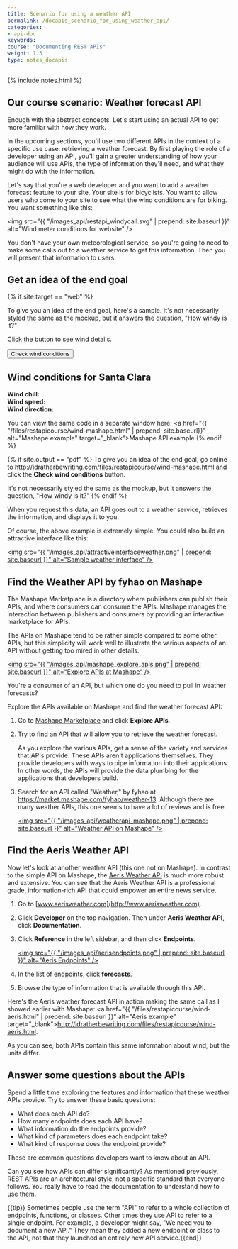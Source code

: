 ```yaml
---
title: Scenario for using a weather API
permalink: /docapis_scenario_for_using_weather_api/
categories:
- api-doc
keywords: 
course: "Documenting REST APIs"
weight: 1.3
type: notes_docapis
---
```

{% include notes.html %}

## Our course scenario: Weather forecast API

Enough with the abstract concepts. Let's start using an actual API to get more familiar with how they work. 

In the upcoming sections, you'll use two different APIs in the context of a specific use case: retrieving a weather forecast. By first playing the role of a developer using an API, you'll gain a greater understanding of how your audience will use APIs, the type of information they'll need, and what they might do with the information.

Let's say that you're a web developer and you want to add a weather forecast feature to your site. Your site is for bicyclists. You want to allow users who come to your site to see what the wind conditions are for biking. You want something like this:

<img src="{{ "/images_api/restapi_windycall.svg" | prepend: site.baseurl }}" alt="Wind meter conditions for website" />

You don't have your own meteorological service, so you're going to need to make some calls out to a weather service to get this information. Then you will present that information to users.

## Get an idea of the end goal

{% if site.target == "web" %}

To give you an idea of the end goal, here's a sample. It's not necessarily styled the same as the mockup, but it answers the question, "How windy is it?" 

Click the button to see wind details.

<style>
   #wind_direction, #wind_chill, #wind_speed, #temperature, #speed {color: red; font-weight: bold;}
</style>
  
<script>
function checkWind() {
  var settings = {
    "async": true,
    "crossDomain": true,
    "dataType": "json",
  "url": "https://simple-weather.p.mashape.com/weatherdata?lat=37.354108&lng=-121.955236",
    "method": "GET",
  "headers": {
    "accept": "application/json",
    "x-mashape-key": "WOyzMuE8c9mshcofZaBke3kw7lMtp1HjVGAjsndqIPbU9n2eET"
  }
}
$.ajax(settings)
.done(function (response) {
    console.log(response);
    $("#wind_speed").append (response.query.results.channel.wind.speed);
    $("#wind_direction").append (response.query.results.channel.wind.direction);
    $("#wind_chill").append (response.query.results.channel.wind.chill);
    $("#temperature").append (response.query.results.channel.units.temperature);
    $("#speed").append (response.query.results.channel.units.speed);
  });
}
</script>
<button type="button" onclick="checkWind()" class="btn btn-danger weatherbutton">Check wind conditions</button>
<h2>Wind conditions for Santa Clara</h2>
<b>Wind chill: </b><span id="wind_chill"></span> <span id="temperature"></span><br />
<b>Wind speed: </b><span id="wind_speed"></span> <span id="speed"></span><br />
<b>Wind direction: </b><span id="wind_direction"></span>

You can view the same code in a separate window here: <a href="{{ "/files/restapicourse/wind-mashape.html" | prepend: site.baseurl}}" alt="Mashape example" target="_blank">Mashape API example</a>
{% endif %}

{% if site.output == "pdf" %} 
To give you an idea of the end goal, go online to <a href="http://idratherbewriting.comfiles/restapicourse/wind-mashape.html">http://idratherbewriting.com/files/restapicourse/wind-mashape.html</a> and click the **Check wind conditions** button. 

It's not necessarily styled the same as the mockup, but it answers the question, "How windy is it?" 
{% endif %}

When you request this data, an API goes out to a weather service, retrieves the information, and displays it to you. 

Of course, the above example is extremely simple. You could also build an attractive interface like this:

<a href="https://weather.yahoo.com/united-states/california/santa-clara-2488836/"><img src="{{ "/images_api/attractiveinterfaceweather.png" | prepend: site.baseurl }}" alt="Sample weather interface" /></a>

## Find the Weather API by fyhao on Mashape



The Mashape Marketplace is a directory where publishers can publish their APIs, and where consumers can consume the APIs. Mashape manages the interaction between publishers and consumers by providing an interactive marketplace for APIs. 

The APIs on Mashape tend to be rather simple compared to some other APIs, but this simplicity will work well to illustrate the various aspects of an API without getting too mired in other details.

<a href="https://market.mashape.com/" target="_blank"><img src="{{ "/images_api/mashape_explore_apis.png" | prepend: site.baseurl }}" alt="Explore APIs at Mashape" /></a>

You're a consumer of an API, but which one do you need to pull in weather forecasts?

Explore the APIs available on Mashape and find the weather forecast API:

1. Go to [Mashape Marketplace](https://market.mashape.com/) and click **Explore APIs**.
2. Try to find an API that will allow you to retrieve the weather forecast.
    
    As you explore the various APIs, get a sense of the variety and services that APIs provide. These APIs aren't applications themselves. They provide developers with ways to pipe information into their applications. In other words, the APIs will provide the data plumbing for the applications that developers build.
    
3. Search for an API called "Weather," by fyhao at <a href="https://market.mashape.com/fyhao/weather-13">https://market.mashape.com/fyhao/weather-13</a>. Although there are many weather APIs, this one seems to have a lot of reviews and is free.

    <a href="https://market.mashape.com/fyhao/weather-13"><img src="{{ "/images_api/weatherapi_mashape.png" | prepend: site.baseurl }}" alt="Weather API on Mashape" /></a>

## Find the Aeris Weather API

Now let's look at another weather API (this one not on Mashape). In contrast to the simple API on Mashape, the [Aeris Weather API](http://www.aerisweather.com/) is much more robust and extensive. You can see that the Aeris Weather API is a professional grade, information-rich API that could empower an entire news service. 

1. Go to [www.aerisweather.com](http://www.aerisweather.com). 
2. Click **Developer** on the top navigation.  Then under **Aeris Weather API**, click **Documentation**. 
3. Click **Reference** in the left sidebar, and then click **Endpoints**.
	
	<a href="http://www.aerisweather.com/support/docs/api/reference/endpoints/"><img src="{{ "/images_api/aerisendpoints.png" | prepend: site.baseurl }}" alt="Aeris Endpoints" /></a>
	
4. In the list of endpoints, click **forecasts**. 
5. Browse the type of information that is available through this API.

Here's the Aeris weather forecast API in action making the same call as I showed earlier with Mashape: <a href="{{ "/files/restapicourse/wind-aeris.html" | prepend: site.baseurl }}" alt="Aeris example" target="_blank">http://idratherbewriting.com/files/restapicourse/wind-aeris.html</a>.

As you can see, both APIs contain this same information about wind, but the units differ.

## Answer some questions about the APIs

Spend a little time exploring the features and information that these weather APIs provide. Try to answer these basic questions:

* What does each API do?
* How many endpoints does each API have?
* What information do the endpoints provide?
* What kind of parameters does each endpoint take?
* What kind of response does the endpoint provide?

These are common questions developers want to know about an API.

Can you see how APIs can differ significantly? As mentioned previously, REST APIs are an architectural style, not a specific standard that everyone follows. You really have to read the documentation to understand how to use them.

{{tip}} Sometimes people use the term "API" to refer to a whole collection of endpoints, functions, or classes. Other times they use API to refer to a single endpoint. For example, a developer might say, "We need you to document a new API." They mean they added a new endpoint or class to the API, not that they launched an entirely new API service.{{end}}


